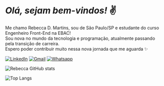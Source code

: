 ﻿# __*Olá, sejam bem-vindos!*__ ✌️

Me chamo Rebecca D. Martins, sou de São Paulo/SP e estudante do curso Engenheiro Front-End na EBAC! <br/>
Sou nova no mundo da tecnologia e programação, atualmente passando pela transição de carreira. <br/>
Espero poder contribuir muito nessa nova jornada que me aguarda ✨

[![LinkedIn](https://img.shields.io/badge/LinkedIn-0077B5?style=for-the-badge&logo=linkedin&logoColor=white)](https://www.linkedin.com/in/rebeccadmartins/)
[![Gmail](https://img.shields.io/badge/Gmail-D14836?style=for-the-badge&logo=gmail&logoColor=white)](mailto:rebeccamartins.d@gmail.com)
[![Whatsapp](https://img.shields.io/badge/WhatsApp-25D366?style=for-the-badge&logo=whatsapp&logoColor=white)](https://wa.me/5511934936717)

![Rebecca GitHub stats](https://github-readme-stats.vercel.app/api?username=anuraghazra&show_icons=true&theme=shadow_green)

![Top Langs](https://github-readme-stats.vercel.app/api/top-langs/?username=RebeccaDMartins&hide_progress=compactlayout)
